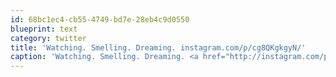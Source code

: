 ```yaml
---
id: 68bc1ec4-cb55-4749-bd7e-28eb4c9d0550
blueprint: text
category: twitter
title: 'Watching. Smelling. Dreaming. instagram.com/p/cg8QKgkgyN/'
caption: 'Watching. Smelling. Dreaming. <a href="http://instagram.com/p/cg8QKgkgyN/" title="http://instagram.com/p/cg8QKgkgyN/" class="link link_untco">instagram.com/p/cg8QKgkgyN/</a>'
---
```

